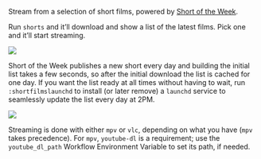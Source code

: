Stream from a selection of short films, powered by [Short of the Week](https://www.shortoftheweek.com/).

Run `shorts` and it’ll download and show a list of the latest films. Pick one and it’ll start streaming.

![](https://i.imgur.com/2y9yXFU.png)

Short of the Week publishes a new short every day and building the initial list takes a few seconds, so after the initial download the list is cached for one day. If you want the list ready at all times without having to wait, run `:shortfilmslaunchd` to install (or later remove) a `launchd` service to seamlessly update the list every day at 2PM.

![](http://i.imgur.com/XwpXJSY.png)

Streaming is done with either `mpv` or `vlc`, depending on what you have (`mpv` takes precedence). For `mpv`, `youtube-dl` is a requirement; use the `youtube_dl_path` Workflow Environment Variable to set its path, if needed.
